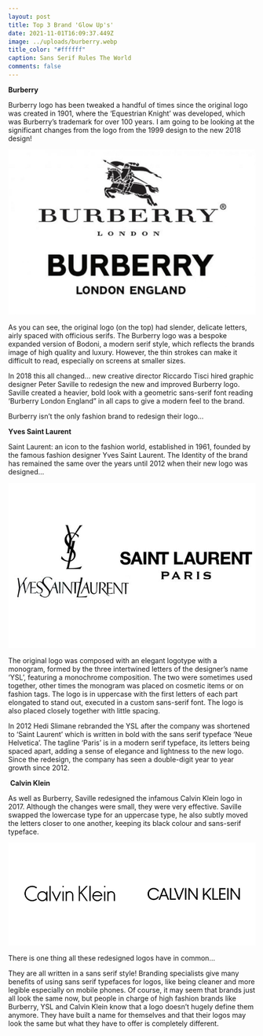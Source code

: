 ```yaml
---
layout: post
title: Top 3 Brand 'Glow Up's'
date: 2021-11-01T16:09:37.449Z
image: ../uploads/burberry.webp
title_color: "#ffffff"
caption: Sans Serif Rules The World
comments: false
---
```

**Burberry**

Burberry logo has been tweaked a handful of times since the original logo was created in 1901, where the ‘Equestrian Knight’ was developed, which was Burberry’s trademark for over 100 years. I am going to be looking at the significant changes from the logo from the 1999 design to the new 2018 design!

![](../uploads/burberry_logo_comparison.jpg)

As you can see, the original logo (on the top) had slender, delicate letters, airly spaced with officious serifs. The Burberry logo was a bespoke expanded version of Bodoni, a modern serif style, which reflects the brands image of high quality and luxury. However, the thin strokes can make it difficult to read, especially on screens at smaller sizes.

In 2018 this all changed… new creative director Riccardo Tisci hired graphic designer Peter Saville to redesign the new and improved Burberry logo. Saville created a heavier, bold look with a geometric sans-serif font reading ‘Burberry London England” in all caps to give a modern feel to the brand.

Burberry isn’t the only fashion brand to redesign their logo…

**Yves Saint Laurent**

Saint Laurent: an icon to the fashion world, established in 1961, founded by the famous fashion designer Yves Saint Laurent. The Identity of the brand has remained the same over the years until 2012 when their new logo was designed…

![](../uploads/saint-laurent-comparison.jpg)

The original logo was composed with an elegant logotype with a monogram, formed by the three intertwined letters of the designer’s name ‘YSL’, featuring a monochrome composition. The two were sometimes used together, other times the monogram was placed on cosmetic items or on fashion tags. The logo is in uppercase with the first letters of each part elongated to stand out, executed in a custom sans-serif font. The logo is also placed closely together with little spacing.

In 2012 Hedi Slimane rebranded the YSL after the company was shortened to ‘Saint Laurent’ which is written in bold with the sans serif typeface ‘Neue Helvetica’. The tagline ‘Paris’ is in a modern serif typeface, its letters being spaced apart, adding a sense of elegance and lightness to the new logo. Since the redesign, the company has seen a double-digit year to year growth since 2012.

 **Calvin Klein**

As well as Burberry, Saville redesigned the infamous Calvin Klein logo in 2017. Although the changes were small, they were very effective. Saville swapped the lowercase type for an uppercase type, he also subtly moved the letters closer to one another, keeping its black colour and sans-serif typeface.

![](../uploads/calvin_klein_logo_before_after_2.png)

There is one thing all these redesigned logos have in common…

They are all written in a sans serif style! Branding specialists give many benefits of using sans serif typefaces for logos, like being cleaner and more legible especially on mobile phones. Of course, it may seem that brands just all look the same now, but people in charge of high fashion brands like Burberry, YSL and Calvin Klein know that a logo doesn’t hugely define them anymore. They have built a name for themselves and that their logos may look the same but what they have to offer is completely different.